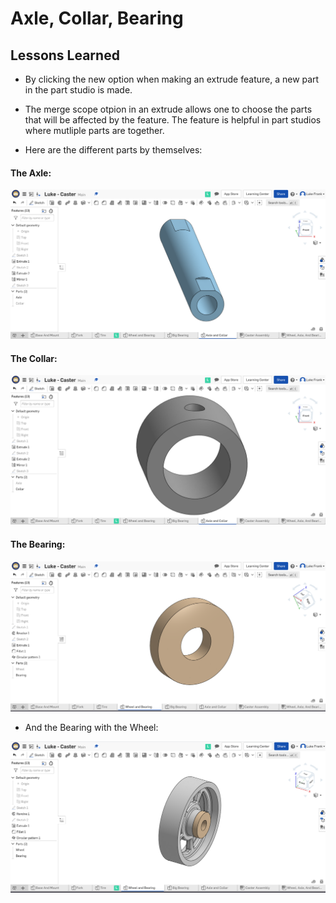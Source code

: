 # Axle, Collar, Bearing 

## Lessons Learned

* By clicking the new option when making an extrude feature, a new part in the part studio is made. 

* The merge scope otpion in an extrude allows one to choose the parts that will be affected by the feature. The feature is helpful in part studios where mutliple parts are together.

* Here are the different parts by themselves:
 
 #### The Axle:
 ![Axle Sideways Picture](/Pictures/Luke-Engineering_III-Axle-Sideways_Picture.png)
 
 #### The Collar:
 ![Collar Sideways Picture](/Pictures/Luke-Engineering_III-Collar-Sideways_Picture.png)
  
 #### The Bearing:
 ![Bearing Sideways Picture](/Pictures/Luke-Engineering_III-Bearing-Sideways_Picture.png)

* And the Bearing with the Wheel:

 ![Wheel And Bearing Sideways Picture](/Pictures/Luke-Engineering_III-Wheel_And_Bearing-Sideways_Picture.png)
  
